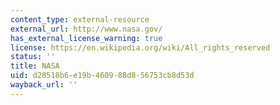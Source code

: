 ```yaml
---
content_type: external-resource
external_url: http://www.nasa.gov/
has_external_license_warning: true
license: https://en.wikipedia.org/wiki/All_rights_reserved
status: ''
title: NASA
uid: d28518b6-e19b-4609-88d8-56753cb8d53d
wayback_url: ''
---
```


